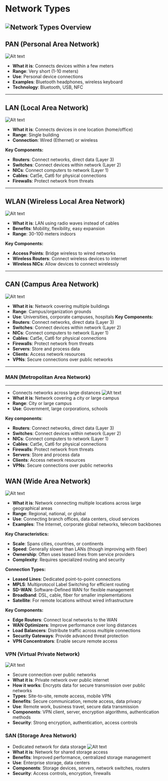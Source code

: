 # Network Types
![Network Types Overview](./images/Network%20Type.png "Different types of computer networks showing PAN, LAN, CAN, MAN and WAN")
---
## PAN (Personal Area Network)
![Alt text](./images/PAN.png "Pan networking")

- **What it is**: Connects devices within a few meters
- **Range**: Very short (1-10 meters)
- **Use**: Personal device connections
- **Examples**: Bluetooth headphones, wireless keyboard
- **Technology**: Bluetooth, USB, NFC

---

## LAN (Local Area Network)
![Alt text](./images/LAN.png "LAN networking")

- **What it is**: Connects devices in one location (home/office)
- **Range**: Single building
- **Connection**: Wired (Ethernet) or wireless

**Key Components:**
- **Routers**: Connect networks, direct data (Layer 3)
- **Switches**: Connect devices within network (Layer 2)
- **NICs**: Connect computers to network (Layer 1)
- **Cables**: Cat5e, Cat6 for physical connections
- **Firewalls**: Protect network from threats

---

## WLAN (Wireless Local Area Network)
![Alt text](./images/WLAN.png "WLAN networking")

- **What it is**: LAN using radio waves instead of cables
- **Benefits**: Mobility, flexibility, easy expansion
- **Range**: 30-100 meters indoors

**Key Components:**
- **Access Points**: Bridge wireless to wired networks
- **Wireless Routers**: Connect wireless devices to internet
- **Wireless NICs**: Allow devices to connect wirelessly

---

## CAN (Campus Area Network)
![Alt text](./images/CAN.png "CAN networking")

- **What it is**: Network covering multiple buildings
- **Range**: Campus/organization grounds
- **Use**: Universities, corporate campuses, hospitals
**Key Components:**
- **Routers**: Connect networks, direct data (Layer 3)
- **Switches**: Connect devices within network (Layer 2)
- **NICs**: Connect computers to network (Layer 1)
- **Cables**: Cat5e, Cat6 for physical connections
- **Firewalls**: Protect network from threats
- **Servers**: Store and process data
- **Clients**: Access network resources
- **VPNs**: Secure connections over public networks
---

### MAN (Metropolitan Area Network)
---
- Connects networks across large distances
![Alt text](./images/MAN.png "MAN networking")
- **What it is**: Network covering a city or large campus
- **Range**: City or large campus   
- **Use**: Government, large corporations, schools

**Key components**: 
- **Routers**: Connect networks, direct data (Layer 3)
- **Switches**: Connect devices within network (Layer 2)
- **NICs**: Connect computers to network (Layer 1)
- **Cables**: Cat5e, Cat6 for physical connections
- **Firewalls**: Protect network from threats
- **Servers**: Store and process data
- **Clients**: Access network resources
- **VPNs**: Secure connections over public networks

## WAN (Wide Area Network)
![Alt text](./images/WAN.png "WAN networking")

- **What it is**: Network connecting multiple locations across large geographical areas
- **Range**: Regional, national, or global
- **Use**: Connecting branch offices, data centers, cloud services
- **Examples**: The Internet, corporate global networks, telecom backbones

**Key Characteristics:**
- **Scale**: Spans cities, countries, or continents
- **Speed**: Generally slower than LANs (though improving with fiber)
- **Ownership**: Often uses leased lines from service providers
- **Complexity**: Requires specialized routing and security

**Connection Types:**
- **Leased Lines**: Dedicated point-to-point connections
- **MPLS**: Multiprotocol Label Switching for efficient routing
- **SD-WAN**: Software-Defined WAN for flexible management
- **Broadband**: DSL, cable, fiber for smaller implementations
- **Satellite**: For remote locations without wired infrastructure

**Key Components:**
- **Edge Routers**: Connect local networks to the WAN
- **WAN Optimizers**: Improve performance over long distances
- **Load Balancers**: Distribute traffic across multiple connections
- **Security Gateways**: Provide advanced threat protection
- **VPN Concentrators**: Enable secure remote access

### VPN (Virtual Private Network)
![Alt text](./images/VPN.png "VPN networking")
- Secure connection over public networks
- **What it is**: Private network over public internet
- **How it works**: Encrypts data for secure transmission over public networks
- **Types**: Site-to-site, remote access, mobile VPN
- **Benefits**: Secure communication, remote access, data privacy
- **Use**: Remote work, business travel, secure data transmission
- **Components**: VPN client, server, encryption algorithms, authentication methods
- **Security**: Strong encryption, authentication, access controls


### SAN (Storage Area Network)
- Dedicated network for data storage
![Alt text](./images/SAN.png "SAN networking")
- **What it is**: Network for shared storage access
- **Benefits**: Improved performance, centralized storage management
- **Use**: Enterprise storage, data centers
- **Components**: Storage devices, servers, network switches, routers
- **Security**: Access controls, encryption, firewalls
